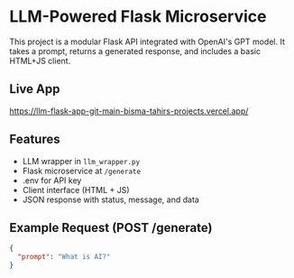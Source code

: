 # LLM-Powered Flask Microservice 

This project is a modular Flask API integrated with OpenAI's GPT model. It takes a prompt, returns a generated response, and includes a basic HTML+JS client.

##  Live App
https://llm-flask-app-git-main-bisma-tahirs-projects.vercel.app/

##  Features
- LLM wrapper in `llm_wrapper.py`
- Flask microservice at `/generate`
- .env for API key
- Client interface (HTML + JS)
- JSON response with status, message, and data

##  Example Request (POST /generate)
```json
{
  "prompt": "What is AI?"
}
